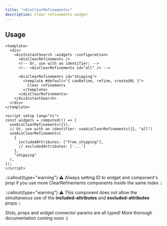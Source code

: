 ```yaml
---
title: "<AisClearRefinements>"
description: Clear refinements widget
---
```


## Usage

```vue [MySearchExperience.vue]
<template>
  <div>
    <AisInstantSearch :widgets :configuration>
      <AisClearRefinements />
      <!-- Or, use with an identifier: -->
      <!-- <AisClearRefinements id="all" /> -->

      <AisClearRefinements id="shipping">
        <template #default="{ canRefine, refine, createURL }">
          Clear refinements
        </template>
      </AisClearRefinements>
    </AisInstantSearch>
  </div>
</template>

<script setup lang="ts">
const widgets = computed(() => [
  useAisClearRefinements({}),
  // Or, use with an identifier: useAisClearRefinements({}, "all")
  useAisClearRefinements(
    {
      includedAttributes: ["free_shipping"],
      // excludedAttributes: ['...']
    },
    "shipping"
  ),
]);
</script>
```

::callout{type="warning"}
⚠️ Always setting ID to widget and component\'s prop if you use more ClearRefinements components inside the same index
::

::callout{type="warning"}
⚠️ This component does not allow the simultaneous use of the **included-attributes** and **excluded-attributes** props
::

Slots, props and widget connector params are all typed!
More thorough documentation coming soon :)

